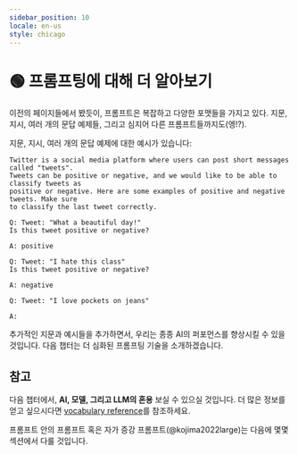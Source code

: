 ```yaml
---
sidebar_position: 10
locale: en-us
style: chicago
---
```


# 🟢 프롬프팅에 대해 더 알아보기

이전의 페이지들에서 봤듯이, 프롬프트은 복잡하고 다양한 포맷들을 가지고 있다. 지문, 지시, 여러 개의 문답 예제들, 그리고 심지어 다른 프롬프트들까지도(엥!?). 

지문, 지시, 여러 개의 문답 예제에 대한 예시가 있습니다:

```text
Twitter is a social media platform where users can post short messages called "tweets".
Tweets can be positive or negative, and we would like to be able to classify tweets as
positive or negative. Here are some examples of positive and negative tweets. Make sure 
to classify the last tweet correctly.

Q: Tweet: "What a beautiful day!"
Is this tweet positive or negative?

A: positive

Q: Tweet: "I hate this class"
Is this tweet positive or negative?

A: negative

Q: Tweet: "I love pockets on jeans"

A:
```
추가적인 지문과 예시들을 추가하면서, 우리는 종종 AI의 퍼포먼스를 향상시킬 수 있을 것입니다.
다음 챕터는 더 심화된 프롬프팅 기술을 소개하겠습니다.

## 참고

다음 챕터에서, **AI, 모델, 그리고 LLM의 혼용** 보실 수 있으실 것입니다. 
더 많은 정보를 얻고 싶으시다면 [vocabulary reference](https://learnprompting.org/docs/vocabulary)를 참조하세요.

프롬프트 안의 프롬프트 혹은 자가 증강 프롬프트(@kojima2022large)는 다음에 몇몇 섹션에서 다룰 것입니다. 
